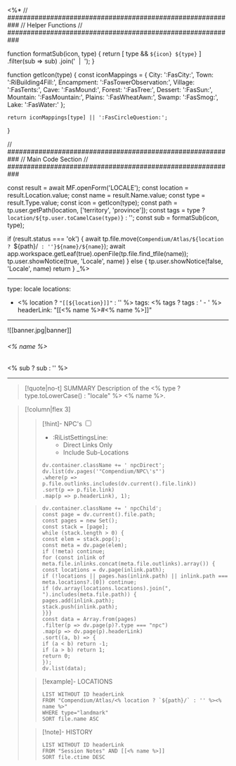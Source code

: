 <%*
// ###########################################################
//                        Helper Functions
// ###########################################################

function formatSub(icon, type) {
	return [
		type && `${icon} ${type}`
	]
  	.filter(sub => sub)
  	.join('&nbsp;&nbsp;|&nbsp;&nbsp;');
}

function getIcon(type) {
  	const iconMappings = {
    	City: ':FasCity:',
    	Town: ':RiBuilding4Fill:',
    	Encampment: ':FasTowerObservation:',
    	Village: ':FasTents:',
    	Cave: ':FasMound:',
    	Forest: ':FasTree:',
    	Dessert: ':FasSun:',
    	Mountain: ':FasMountain:',
    	Plains: ':FasWheatAwn:',
    	Swamp: ':FasSmog:',
    	Lake: ':FasWater:'
  	};

  	return iconMappings[type] || ':FasCircleQuestion:';
}

// ###########################################################
//                        Main Code Section
// ###########################################################

const result = await MF.openForm('LOCALE');
const location = result.Location.value;
const name = result.Name.value;
const type = result.Type.value;
const icon = getIcon(type);
const path = tp.user.getPath(location, ['territory', 'province']);
const tags = type ? `location/${tp.user.toCamelCase(type)}` : '';
const sub = formatSub(icon, type);

if (result.status === 'ok') {
    await tp.file.move(`Compendium/Atlas/${location ? `${path}/` : ''}${name}/${name}`);
    await app.workspace.getLeaf(true).openFile(tp.file.find_tfile(name));
    tp.user.showNotice(true, 'Locale', name)
} else {
    tp.user.showNotice(false, 'Locale', name)
    return
}
_%>

---
type: locale
locations:
- <% location ? `"[[${location}]]"` : '' %>
tags:
<% tags ? tags : ' - ' %>
headerLink: "[[<% name %>#<% name %>]]"
---

![[banner.jpg|banner]]
###### <% name %>
<span class="sub2"><% sub ? sub : '' %></span>
___

> [!quote|no-t] SUMMARY
> Description of the <% type ? type.toLowerCase() : "locale" %> <% name %>.


> [!column|flex 3]
>>[!hint]- NPC's
>><input type="checkbox" id="npc"/><ul class="sortMenu"><li class="sortIcon">:RiListSettingsLine:<ul class="dropdown npcedit"><li><label for="npc" class="directLabel active">Direct Links Only</label></li><li><label for="npc" class="childLabel">Include Sub-Locations</label></li></ul></li></ul>
>>```dataviewjs
>>dv.container.className += ' npcDirect';
>>dv.list(dv.pages('"Compendium/NPC\'s"')
>>.where(p => p.file.outlinks.includes(dv.current().file.link))
>>.sort(p => p.file.link)
>>.map(p => p.headerLink), 1);
>
>>```dataviewjs
>>dv.container.className += ' npcChild';
>>const page = dv.current().file.path;
>>const pages = new Set();
>>const stack = [page];
>>while (stack.length > 0) {
>>const elem = stack.pop();
>>const meta = dv.page(elem);
>>if (!meta) continue;
>>for (const inlink of meta.file.inlinks.concat(meta.file.outlinks).array()) {
>>const locations = dv.page(inlink.path);
>>if (!locations || pages.has(inlink.path) || inlink.path === meta.locations?.[0]) continue;
>>if (dv.array(locations.locations).join(", ").includes(meta.file.path)) {
>>pages.add(inlink.path);
>>stack.push(inlink.path);
>>}}}
>>const data = Array.from(pages)
>>.filter(p => dv.page(p)?.type === "npc")
>>.map(p => dv.page(p).headerLink)
>>.sort((a, b) => {
>>if (a < b) return -1;
>>if (a > b) return 1;
>>return 0;
>>});
>>dv.list(data);
> 
>>[!example]- LOCATIONS
>>```dataview
>>LIST WITHOUT ID headerLink
>>FROM "Compendium/Atlas/<% location ? `${path}/` : '' %><% name %>"
>>WHERE type="landmark"
>>SORT file.name ASC
>
>>[!note]- HISTORY
>>```dataview
>>LIST WITHOUT ID headerLink
>>FROM "Session Notes" AND [[<% name %>]]
>>SORT file.ctime DESC